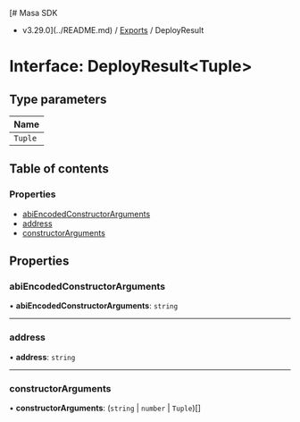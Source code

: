 [# Masa SDK
 - v3.29.0](../README.md) / [Exports](../modules.md) / DeployResult

# Interface: DeployResult\<Tuple\>

## Type parameters

| Name |
| :------ |
| `Tuple` |

## Table of contents

### Properties

- [abiEncodedConstructorArguments](DeployResult.md#abiencodedconstructorarguments)
- [address](DeployResult.md#address)
- [constructorArguments](DeployResult.md#constructorarguments)

## Properties

### abiEncodedConstructorArguments

• **abiEncodedConstructorArguments**: `string`

___

### address

• **address**: `string`

___

### constructorArguments

• **constructorArguments**: (`string` \| `number` \| `Tuple`)[]
